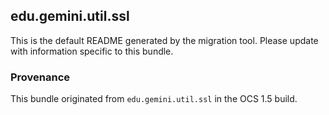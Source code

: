 
## edu.gemini.util.ssl

This is the default README generated by the migration tool. Please update with information specific to this bundle.

### Provenance

This bundle originated from `edu.gemini.util.ssl` in the OCS 1.5 build. 
